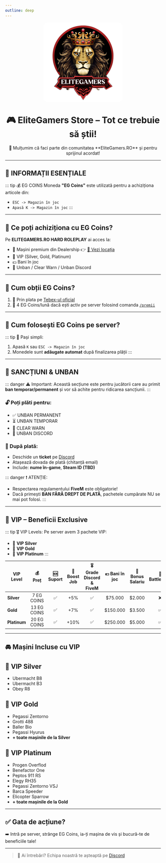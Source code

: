 ```yaml
---
outline: deep
---
```

<img src="../public/elitegamers.png" alt="pozaRegulament" width="256" height="256" style="display: block; margin: 0 auto; border-radius: 5%;">

# <center>🎮 **EliteGamers Store – Tot ce trebuie să știi!**</center>

<center>👋 Mulțumim că faci parte din comunitatea **EliteGamers.RO** și pentru sprijinul acordat!</center>

---

## 📌 INFORMAȚII ESENȚIALE

::: tip 💰 EG COINS
Moneda **"EG Coins"** este utilizată pentru a achiziționa articole din:
- `ESC -> Magazin în joc`
- `Apasă K -> Magazin în joc`
:::

---

## 🎁 Ce poți achiziționa cu EG Coins?

Pe **ELITEGAMERS.RO HARD ROLEPLAY** ai acces la:

- 🚗 Mașini premium din Dealership 👉 [📍 Vezi locația](../public/store/dealership.png)
- 💎 VIP (Silver, Gold, Platinum)
- 💵 Bani în joc
- 🚨 Unban / Clear Warn / Unban Discord

---

## 💸 Cum obții EG Coins?

1. 🛒 Prin plata pe [Tebex-ul oficial](https://elitegamers.tebex.io)
2. 🎁 4 EG Coins/lună dacă ești activ pe server folosind comanda [`/premii`](https://wiki.elitegamers.ro/general/rewards.html)

---

## 🧭 Cum folosești EG Coins pe server?

::: tip 🔧 Pași simpli:
1. Apasă `K` sau `ESC -> Magazin în joc`
2. Monedele sunt **adăugate automat** după finalizarea plății
:::

---

## 🚫 SANCȚIUNI & UNBAN

::: danger ⚠️ Important:
Această secțiune este pentru jucătorii care au primit **ban temporar/permanent** și vor să achite pentru ridicarea sancțiunii.
:::

### 🔓 Poți plăti pentru:

- ✅ UNBAN PERMANENT
- ⏳ UNBAN TEMPORAR
- 🧹 CLEAR WARN
- 📢 UNBAN DISCORD

### 🔁 După plată:

- Deschide un **ticket** pe [Discord](https://discord.gg/elitegamers)
- Atașează dovada de plată (chitanță email)
- Include: **nume în-game**, **Steam ID (TBD)**

::: danger ❗ ATENȚIE:
- Respectarea regulamentului **FiveM** este obligatorie!
- Dacă primești **BAN FĂRĂ DREPT DE PLATĂ**, pachetele cumpărate NU se mai pot folosi.
:::

---

## 👑 VIP – Beneficii Exclusive

::: tip 🎖️ VIP Levels:
Pe server avem 3 pachete VIP:
- 🥈 **VIP Silver**
- 🥇 **VIP Gold**
- 💎 **VIP Platinum**
:::

| VIP Level     | 💰 Preț        | 🆘 Suport | 🚀 Boost Job | 🎖️ Grade Discord & FiveM | 💵 Bani în joc | 💼 Bonus Salariu | 🎫 BattlePass | 🚪 Prioritate Coada |
| ------------- | :-----------: | :------: | :----------: | :-----------------------: | :-----------: | :--------------: | :-----------: | :-----------------: |
| **Silver**    | 7 EG COINS    | ✅        | +5%          | ✅                        | $75.000       | $2.000           | ❌            | Tier 1              |
| **Gold**      | 13 EG COINS   | ✅        | +7%          | ✅                        | $150.000       | $3.500           | ✅            | Tier 2              |
| **Platinum**  | 20 EG COINS   | ✅        | +10%         | ✅                        | $250.000      | $5.000           | ✅            | Tier 3              |

---

## 🚘 Mașini Incluse cu VIP

<div class="vip-selection">
  <div class="box-container">

  <div class="box">
    <h2>🥈 VIP Silver</h2>
    <ul>
      <li>Ubermacht B8</li>
      <li>Ubermacht B3</li>
      <li>Obey R8</li>
    </ul>
  </div>

  <div class="box">
    <h2>🥇 VIP Gold</h2>
    <ul>
      <li>Pegassi Zentorno</li>
      <li>Grotti 488</li>
      <li>Baller Bio</li>
      <li>Pegassi Hyurus</li>
      <li><strong>+ toate mașinile de la Silver</strong></li>
    </ul>
  </div>

  <div class="box">
    <h2>💎 VIP Platinum</h2>
    <ul>
      <li>Progen Overflod</li>
      <li>Benefactor One</li>
      <li>Peptos 911 RS</li>
      <li>Elegy RH35</li>
      <li>Pegassi Zentorno VSJ</li>
      <li>Barca Speeder</li>
      <li>Elicopter Sparrow</li>
      <li><strong>+ toate mașinile de la Gold</strong></li>
    </ul>
  </div>

  </div>
</div>

---

## ✅ Gata de acțiune?

➡️ Intră pe server, strânge EG Coins, ia-ți mașina de vis și bucură-te de beneficiile tale!

---

> 💬 Ai întrebări? Echipa noastră te așteaptă pe [Discord](https://discord.gg/elitegamers)

